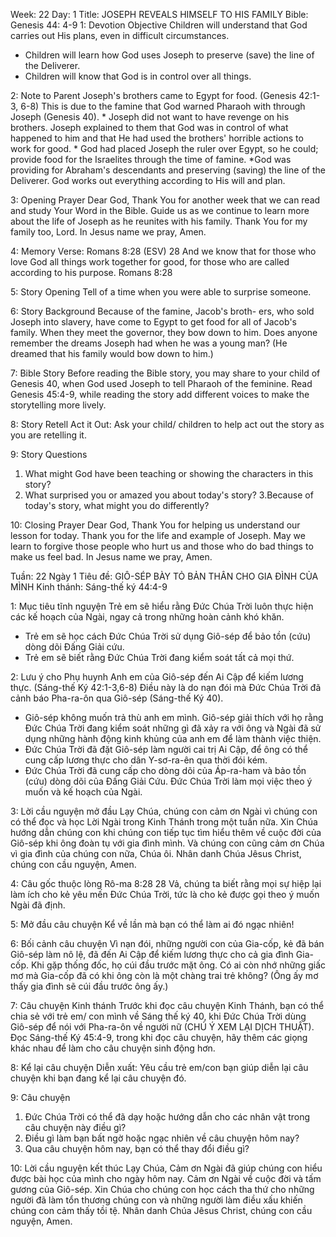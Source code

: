 Week: 22
Day: 1
Title: JOSEPH REVEALS HIMSELF TO HIS FAMILY
Bible: Genesis 44: 4-9
1: Devotion Objective
Children will understand that God carries out His plans, even in difficult circumstances.
- Children will learn how God uses Joseph to preserve (save) the line of the Deliverer.
- Children will know that God is in control over all things.

2: Note to Parent
Joseph's brothers came to Egypt for food. (Genesis 42:1-3, 6-8) This is due to the famine that God warned Pharaoh with through Joseph (Genesis 40). * Joseph did not want to have revenge on his brothers. Joseph explained to them that God was in control of what happened to him and that He had used the brothers' horrible actions to work for good. * God had placed Joseph the ruler over Egypt, so he could; provide food for the Israelites through the time of famine. *God was providing for Abraham's descendants and preserving (saving) the line of the Deliverer. God works out everything according to His will and plan.

3: Opening Prayer
Dear God, Thank You for another week that we can read and study Your Word in the Bible. Guide us as we continue to learn more about the life of Joseph as he reunites with his family. Thank You for my family too, Lord. In Jesus name we pray, Amen.


4: Memory Verse:
Romans 8:28 (ESV) 28 And we know that for those who love God all things work together for good, for those who are called according to his purpose. Romans 8:28

5: Story Opening
Tell of a time when you were able to surprise someone.

6: Story Background
 Because of the famine, Jacob's broth- ers, who sold Joseph into slavery, have come to Egypt to get food for all of Jacob's family. When they meet the governor, they bow down to him. Does anyone remember the dreams Joseph had when he was a young man? (He dreamed that his family would bow down to him.)

7: Bible Story
 Before reading the Bible story, you may share to your child of Genesis 40, when God used Joseph to tell Pharaoh of the feminine. Read Genesis 45:4-9, while reading the story add different voices to make the storytelling more lively.

8: Story Retell
Act it Out: Ask your child/ children to help act out the story as you are retelling it.

9: Story Questions
1. What might God have been teaching or showing the characters in this story?
2. What surprised you or amazed you about today's story?
3.Because of today's story, what might you do differently?

10: Closing Prayer
Dear God, Thank You for helping us understand our lesson for today. Thank you for the life and example of Joseph. May we learn to forgive those people who hurt us and those who do bad things to make us feel bad. In Jesus name we pray, Amen.

Tuần: 22
Ngày 1
Tiêu đề: GIÔ-SÉP BÀY TỎ BẢN THÂN CHO GIA ĐÌNH CỦA MÌNH
Kinh thánh: Sáng-thế ký 44:4-9

1: Mục tiêu tĩnh nguyện
Trẻ em sẽ hiểu rằng Đức Chúa Trời luôn thực hiện các kế hoạch của Ngài, ngay cả trong những hoàn cảnh khó khăn.
- Trẻ em sẽ học cách Đức Chúa Trời sử dụng Giô-sép để bảo tồn (cứu) dòng dõi Đấng Giải cứu.
- Trẻ em sẽ biết rằng Đức Chúa Trời đang kiểm soát tất cả mọi thứ.

2: Lưu ý cho Phụ huynh
Anh em của Giô-sép đến Ai Cập để kiếm lương thực. (Sáng-thế Ký 42:1-3,6-8) Điều này là do nạn đói mà Đức Chúa Trời đã cảnh báo Pha-ra-ôn qua Giô-sép (Sáng-thế Ký 40).
* Giô-sép không muốn trả thù anh em mình. Giô-sép giải thích với họ rằng Đức Chúa Trời đang kiểm soát những gì đã xảy ra với ông và Ngài đã sử dụng những hành động kinh khủng của anh em để làm thành việc thiện.
* Đức Chúa Trời đã đặt Giô-sép làm người cai trị Ai Cập, để ông có thể cung cấp lương thực cho dân Y-sơ-ra-ên qua thời đói kém.
* Đức Chúa Trời đã cung cấp cho dòng dõi của Áp-ra-ham và bảo tồn (cứu) dòng dõi của Đấng Giải Cứu. Đức Chúa Trời làm mọi việc theo ý muốn và kế hoạch của Ngài.

3: Lời cầu nguyện mở đầu
Lạy Chúa, chúng con cảm ơn Ngài vì chúng con có thể đọc và học Lời Ngài trong Kinh Thánh trong một tuần nữa. Xin Chúa hướng dẫn chúng con khi chúng con tiếp tục tìm hiểu thêm về cuộc đời của Giô-sép khi ông đoàn tụ với gia đình mình. Và chúng con cũng cảm ơn Chúa vì gia đình của chúng con nữa, Chúa ôi. Nhân danh Chúa Jêsus Christ, chúng con cầu nguyện, Amen.


4: Câu gốc thuộc lòng
Rô-ma 8:28
28 Vả, chúng ta biết rằng mọi sự hiệp lại làm ích cho kẻ yêu mến Đức Chúa Trời, tức là cho kẻ được gọi theo ý muốn Ngài đã định.

5: Mở đầu câu chuyện
Kể về lần mà bạn có thể làm ai đó ngạc nhiên!

6: Bối cảnh câu chuyện
 Vì nạn đói, những người con của Gia-cốp, kẻ đã bán Giô-sép làm nô lệ, đã đến Ai Cập để kiếm lương thực cho cả gia đình Gia-cốp. Khi gặp thống đốc, họ cúi đầu trước mặt ông. Có ai còn nhớ những giấc mơ mà Gia-cốp đã có khi ông còn là một chàng trai trẻ không? (Ông ấy mơ thấy gia đình sẽ cúi đầu trước ông ấy.)

7: Câu chuyện Kinh thánh
 Trước khi đọc câu chuyện Kinh Thánh, bạn có thể chia sẻ với trẻ em/ con mình về Sáng thế ký 40, khi Đức Chúa Trời dùng Giô-sép để nói với Pha-ra-ôn về người nữ (CHÚ Ý XEM LẠI DỊCH THUẬT). Đọc Sáng-thế Ký 45:4-9, trong khi đọc câu chuyện, hãy thêm các giọng khác nhau để làm cho câu chuyện sinh động hơn.

8: Kể lại câu chuyện
Diễn xuất: Yêu cầu trẻ em/con bạn giúp diễn lại câu chuyện khi bạn đang kể lại câu chuyện đó.

9: Câu chuyện
1. Đức Chúa Trời có thể đã dạy hoặc hướng dẫn cho các nhân vật trong câu chuyện này điều gì?
2. Điều gì làm bạn bất ngờ hoặc ngạc nhiên về câu chuyện hôm nay?
3. Qua câu chuyện hôm nay, bạn có thể thay đổi điều gì?

10: Lời cầu nguyện kết thúc
Lạy Chúa, Cảm ơn Ngài đã giúp chúng con hiểu được bài học của mình cho ngày hôm nay. Cảm ơn Ngài về cuộc đời và tấm gương của Giô-sép. Xin Chúa cho chúng con học cách tha thứ cho những người đã làm tổn thương chúng con và những người làm điều xấu khiến chúng con cảm thấy tồi tệ. Nhân danh Chúa Jêsus Christ, chúng con cầu nguyện, Amen.

